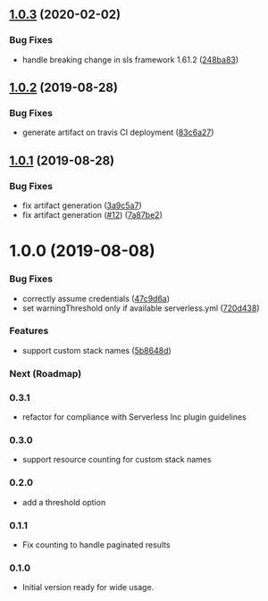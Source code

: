 ## [1.0.3](https://github.com/drexler/serverless-cloudformation-resource-counter/compare/v1.0.2...v1.0.3) (2020-02-02)


### Bug Fixes

* handle breaking change in sls framework 1.61.2 ([248ba83](https://github.com/drexler/serverless-cloudformation-resource-counter/commit/248ba83))

## [1.0.2](https://github.com/drexler/serverless-cloudformation-resource-counter/compare/v1.0.1...v1.0.2) (2019-08-28)


### Bug Fixes

* generate artifact on travis CI deployment ([83c6a27](https://github.com/drexler/serverless-cloudformation-resource-counter/commit/83c6a27))

## [1.0.1](https://github.com/drexler/serverless-cloudformation-resource-counter/compare/v1.0.0...v1.0.1) (2019-08-28)


### Bug Fixes

* fix artifact generation ([3a9c5a7](https://github.com/drexler/serverless-cloudformation-resource-counter/commit/3a9c5a7))
* fix artifact generation ([#12](https://github.com/drexler/serverless-cloudformation-resource-counter/issues/12)) ([7a87be2](https://github.com/drexler/serverless-cloudformation-resource-counter/commit/7a87be2))

# 1.0.0 (2019-08-08)


### Bug Fixes

* correctly assume credentials ([47c9d6a](https://github.com/drexler/serverless-cloudformation-resource-counter/commit/47c9d6a))
* set warningThreshold only if available serverless.yml ([720d438](https://github.com/drexler/serverless-cloudformation-resource-counter/commit/720d438))


### Features

* support custom stack names ([5b8648d](https://github.com/drexler/serverless-cloudformation-resource-counter/commit/5b8648d))

### Next (Roadmap)

### 0.3.1

-   refactor for compliance with Serverless Inc plugin guidelines

### 0.3.0

-   support resource counting for custom stack names

### 0.2.0

-   add a threshold option

### 0.1.1

-   Fix counting to handle paginated results

### 0.1.0

-   Initial version ready for wide usage.
